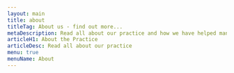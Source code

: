 ```yaml
---
layout: main
title: about
titleTag: About us - find out more...
metaDescription: Read all about our practice and how we have helped many pets over the years.
articleH1: About the Practice
articleDesc: Read all about our practice
menu: true
menuName: About
---
```

